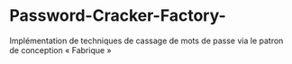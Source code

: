 # Password-Cracker-Factory-
Implémentation de techniques de cassage de mots de passe via le patron de conception  « Fabrique »
